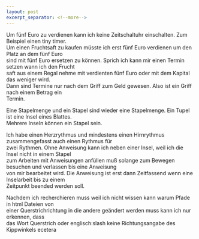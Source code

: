 ```yaml
---
layout: post
excerpt_separator: <!--more-->
---
```

Um fünf Euro zu verdienen kann ich keine Zeitschaltuhr einschalten. Zum Beispiel einen tiny timer.<br>
Um einen Fruchtsaft zu kaufen müsste ich erst fünf Euro verdienen um den Platz an dem fünf Euro<br>
sind mit fünf Euro ersetzen zu können. Sprich ich kann mir einen Termin setzen wann ich den Frucht<br>
saft aus einem Regal nehme mit verdienten fünf Euro oder mit dem Kapital das weniger wird.<br>
Dann sind Termine nur nach dem Griff zum Geld gewesen. Also ist ein Griff nach einem Betrag ein<br>
Termin.<br>

Eine Stapelmenge und ein Stapel sind wieder eine Stapelmenge. Ein Tupel ist eine Insel eines Blattes.<br>
Mehrere Inseln können ein Stapel sein.<br>

Ich habe einen Herzrythmus und mindestens einen Hirnrythmus zusammengefasst auch einen Rythmus für<br>
zwei Rythmen. Ohne Anweisung kann ich neben einer Insel, weil ich die Insel nicht in einem Stapel<br>
zum Arbeiten mit Anweisungen anfüllen muß solange zum Bewegen besuchen und verlassen bis eine Anweisung<br>
von mir bearbeitet wird. Die Anweisung ist erst dann Zeitfassend wenn eine Inselarbeit bis zu einem<br>
Zeitpunkt beended werden soll.

Nachdem ich recherchieren muss weil ich nicht wissen kann warum Pfade in html Dateien von<br>
einer Querstrichrichtung in die andere geändert werden muss kann ich nur erkennen, dass<br>
das Wort Querstrich oder englisch:slash keine Richtungsangabe des Kippwinkels ecetera 
